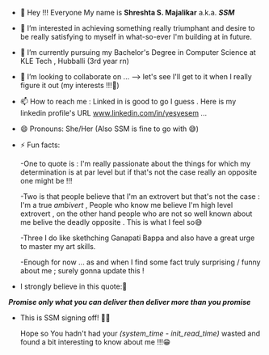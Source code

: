 - 👋 Hey !!! Everyone My name is **Shreshta S. Majalikar** a.k.a. **_SSM_**
- 👀 I’m interested in achieving something really triumphant and desire to be really satisfying to myself in what-so-ever I'm building at in future.
- 🌱 I’m currently pursuing my Bachelor's Degree in Computer Science at KLE Tech , Hubballi (3rd year rn)
- 💞️ I’m looking to collaborate on ... --> let's see I'll get to it when I really figure it out (my interests !!!🤔)
- 📫 How to reach me : Linked in is good to go I guess . Here is my linkedin profile's URL www.linkedin.com/in/yesyesem ...
- 😄 Pronouns: She/Her (Also SSM is fine to go with 😅)
- ⚡ Fun facts:

  -One to quote is : I'm really passionate about the things for which my determination is at par level but if that's not the case really an opposite one might be !!!

  -Two is that people believe that I'm an extrovert but that's not the case : I'm a true _ambivert_ , People who know me believe I'm high level extrovert , on the other hand people who are not so well known about
  me belive the deadly opposite . This is what I feel so😅

  -Three I do like skethching Ganapati Bappa and also have a great urge to master my art skills.

  -Enough for now ... as and when I find some fact truly surprising / funny about me ; surely gonna update this !

- I strongly believe in this quote:💯

_**Promise only what you can deliver then deliver more than you promise**_

- This is SSM signing off! 🙋‍♀

  Hope so You hadn't had your _(system_time - init_read_time)_ wasted and found a bit interesting to know about me !!!😁

<!---
Shreshta001/Shreshta001 is a ✨ special ✨ repository because its `README.md` (this file) appears on your GitHub profile.
You can click the Preview link to take a look at your changes.
--->
